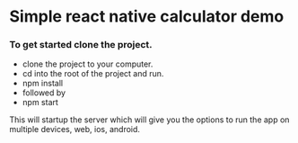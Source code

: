 # Simple react native calculator demo

### To get started clone the project.

* clone the project to your computer.
* cd into the root of the project and run.
* npm install
* followed by
* npm start

This will startup the server which will give you the options to run the app on multiple devices, web, ios, android.
